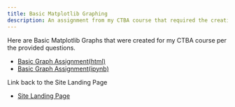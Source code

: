 ```yaml
---
title: Basic Matplotlib Graphing
description: An assignment from my CTBA course that required the creation of graphs in Juypter.
---
```


Here are Basic Matplotlib Graphs that were created for my CTBA course per the provided questions. 
- [Basic Graph Assignment(html)](BasicGraphAssignment.html)
- [Basic Graph Assignment(ipynb)](BasicGraphAssignment.ipynb)

Link back to the Site Landing Page
- [Site Landing Page](/mvkapadia/mvkapadia.github.io/index.md)


